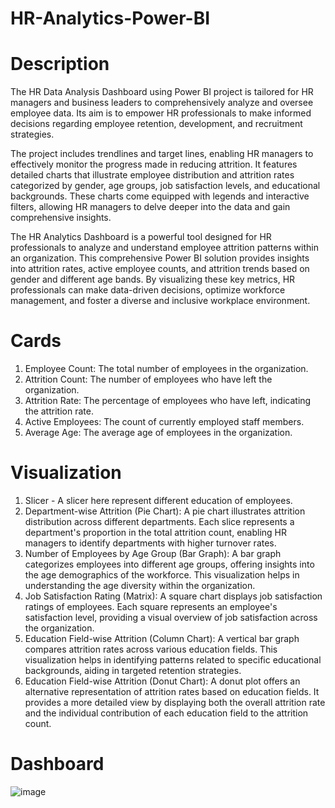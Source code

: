# HR-Analytics-Power-BI
# Description
The HR Data Analysis Dashboard using Power BI project is tailored for HR managers and business leaders to comprehensively analyze and oversee employee data. Its aim is to empower HR professionals to make informed decisions regarding employee retention, development, and recruitment strategies.

The project includes trendlines and target lines, enabling HR managers to effectively monitor the progress made in reducing attrition. It features detailed charts that illustrate employee distribution and attrition rates categorized by gender, age groups, job satisfaction levels, and educational backgrounds. These charts come equipped with legends and interactive filters, allowing HR managers to delve deeper into the data and gain comprehensive insights.

The HR Analytics Dashboard is a powerful tool designed for HR professionals to analyze and understand employee attrition patterns within an organization. This comprehensive Power BI solution provides insights into attrition rates, active employee counts, and attrition trends based on gender and different age bands. By visualizing these key metrics, HR professionals can make data-driven decisions, optimize workforce management, and foster a diverse and inclusive workplace environment.

# Cards
1. Employee Count: The total number of employees in the organization.
2. Attrition Count: The number of employees who have left the organization.
3. Attrition Rate: The percentage of employees who have left, indicating the attrition rate.
4. Active Employees: The count of currently employed staff members.
5. Average Age: The average age of employees in the organization.

# Visualization
1. Slicer - A slicer here represent different education of employees.
2. Department-wise Attrition (Pie Chart): A pie chart illustrates attrition distribution across different departments. Each slice represents a department's proportion in the total attrition        count, enabling HR managers to identify departments with higher turnover rates.
3. Number of Employees by Age Group (Bar Graph): A bar graph categorizes employees into different age groups, offering insights into the age demographics of the workforce. This visualization helps in understanding the age diversity within the organization.
4. Job Satisfaction Rating (Matrix): A square chart displays job satisfaction ratings of employees. Each square represents an employee's satisfaction level, providing a visual overview of job satisfaction across the organization.
5. Education Field-wise Attrition (Column Chart): A vertical bar graph compares attrition rates across various education fields. This visualization helps in identifying patterns related to specific educational backgrounds, aiding in targeted retention strategies.
6. Education Field-wise Attrition (Donut Chart): A donut plot offers an alternative representation of attrition rates based on education fields. It provides a more detailed view by displaying both the overall attrition rate and the individual contribution of each education field to the attrition count.

# Dashboard
![image](https://github.com/user-attachments/assets/8a69fb57-e33e-4c52-b7e8-a78818a3b9f3)



